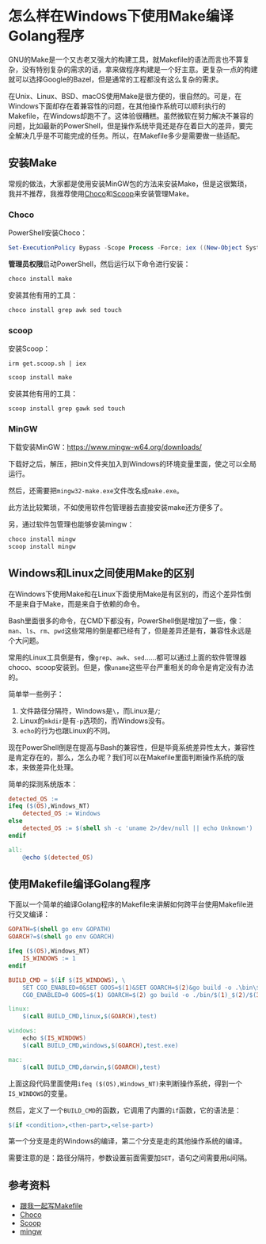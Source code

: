 # 怎么样在Windows下使用Make编译Golang程序

GNU的Make是一个又古老又强大的构建工具，就Makefile的语法而言也不算复杂，没有特别复杂的需求的话，拿来做程序构建是一个好主意。更复杂一点的构建就可以选择Google的Bazel，但是通常的工程都没有这么复杂的需求。

在Unix、Linux、BSD、macOS使用Make是很方便的，很自然的。可是，在Windows下面却存在着兼容性的问题，在其他操作系统可以顺利执行的Makefile，在Windows却跑不了。这体验很糟糕。虽然微软在努力解决不兼容的问题，比如最新的PowerShell，但是操作系统毕竟还是存在着巨大的差异，要完全解决几乎是不可能完成的任务。所以，在Makefile多少是需要做一些适配。

## 安装Make

常规的做法，大家都是使用安装MinGW包的方法来安装Make，但是这很繁琐，我并不推荐，我推荐使用[Choco](https://chocolatey.org/)和[Scoop](https://scoop.sh/)来安装管理Make。

### Choco

PowerShell安装Choco：

```powershell
Set-ExecutionPolicy Bypass -Scope Process -Force; iex ((New-Object System.Net.WebClient).DownloadString('https://chocolatey.org/install.ps1'))
```

**管理员权限**启动PowerShell，然后运行以下命令进行安装：

```powershell
choco install make
```

安装其他有用的工具：

```powershell
choco install grep awk sed touch
```

### scoop

安装Scoop：

```shell
irm get.scoop.sh | iex
```

```powershell
scoop install make
```

安装其他有用的工具：

```powershell
scoop install grep gawk sed touch
```

### MinGW

下载安装MinGW：<https://www.mingw-w64.org/downloads/>

下载好之后，解压，把bin文件夹加入到Windows的环境变量里面，使之可以全局运行。

然后，还需要把`mingw32-make.exe`文件改名成`make.exe`。

此方法比较繁琐，不如使用软件包管理器去直接安装make还方便多了。

另，通过软件包管理也能够安装mingw：

```powershell
choco install mingw
scoop install mingw
```

## Windows和Linux之间使用Make的区别

在Windows下使用Make和在Linux下面使用Make是有区别的，而这个差异性倒不是来自于Make，而是来自于依赖的命令。

Bash里面很多的命令，在CMD下都没有，PowerShell倒是增加了一些，像：`man`、`ls`、`rm`、`pwd`这些常用的倒是都已经有了，但是差异还是有，兼容性永远是个大问题。

常用的Linux工具倒是有，像`grep`、`awk`、`sed`……都可以通过上面的软件管理器choco、scoop安装到。但是，像`uname`这些平台严重相关的命令是肯定没有办法的。

简单举一些例子：

1. 文件路径分隔符，Windows是`\`，而Linux是`/`;
2. Linux的`mkdir`是有`-p`选项的，而Windows没有。
3. `echo`的行为也跟Linux的不同。

现在PowerShell倒是在提高与Bash的兼容性，但是毕竟系统差异性太大，兼容性是肯定存在的，那么，怎么办呢？我们可以在Makefile里面判断操作系统的版本，来做差异化处理。

简单的探测系统版本：

```makefile
detected_OS :=
ifeq ($(OS),Windows_NT) 
    detected_OS := Windows
else
    detected_OS := $(shell sh -c 'uname 2>/dev/null || echo Unknown')
endif

all:
	@echo $(detected_OS)
```

## 使用Makefile编译Golang程序

下面以一个简单的编译Golang程序的Makefile来讲解如何跨平台使用Makefile进行交叉编译：

```makefile
GOPATH=$(shell go env GOPATH)
GOARCH?=$(shell go env GOARCH)

ifeq ($(OS),Windows_NT)
    IS_WINDOWS := 1
endif

BUILD_CMD = $(if $(IS_WINDOWS), \
	SET CGO_ENABLED=0&SET GOOS=$(1)&SET GOARCH=$(2)&go build -o .\bin\$(1)_$(2)\$(3), \
	CGO_ENABLED=0 GOOS=$(1) GOARCH=$(2) go build -o ./bin/$(1)_$(2)/$(3))

linux:
	$(call BUILD_CMD,linux,$(GOARCH),test)

windows:
	echo $(IS_WINDOWS)
	$(call BUILD_CMD,windows,$(GOARCH),test.exe)

mac:
	$(call BUILD_CMD,darwin,$(GOARCH),test)
```

上面这段代码里面使用`ifeq ($(OS),Windows_NT)`来判断操作系统，得到一个`IS_WINDOWS`的变量。

然后，定义了一个`BUILD_CMD`的函数，它调用了内置的`if`函数，它的语法是：

```makefile
$(if <condition>,<then-part>,<else-part>)
```

第一个分支是走的Windows的编译，第二个分支是走的其他操作系统的编译。

需要注意的是：路径分隔符，参数设置前面需要加`SET`，语句之间需要用`&`间隔。

## 参考资料

- [跟我一起写Makefile](https://seisman.github.io/how-to-write-makefile/functions.html#if)
- [Choco](https://chocolatey.org/)
- [Scoop](https://scoop.sh/)
- [mingw](https://www.mingw-w64.org/downloads/)
